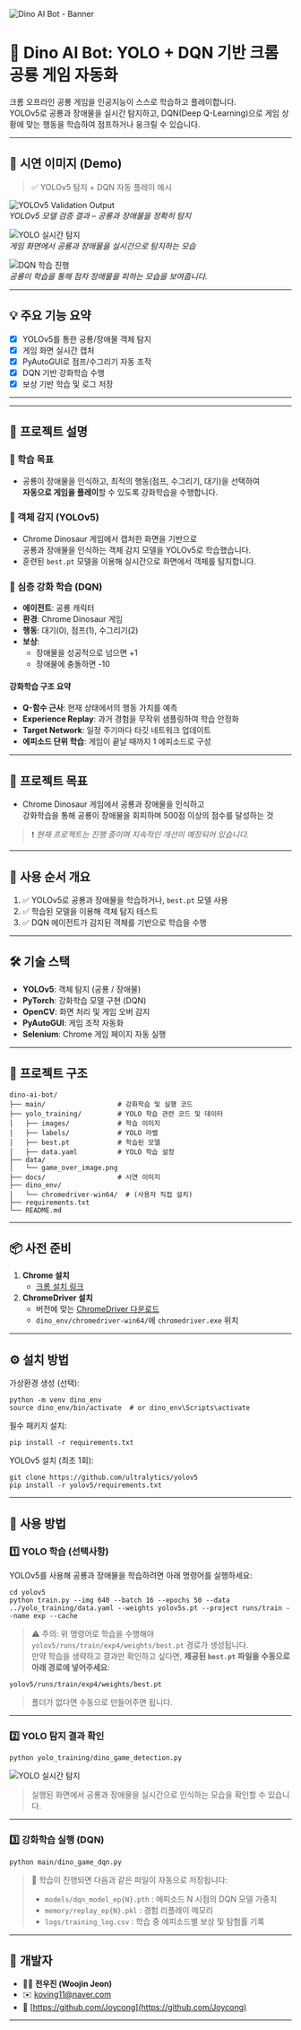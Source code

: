 ![Dino AI Bot - Banner](docs/cover_dino_ai_bot.JPG)

# 🦖 Dino AI Bot: YOLO + DQN 기반 크롬 공룡 게임 자동화

크롬 오프라인 공룡 게임을 인공지능이 스스로 학습하고 플레이합니다.  
YOLOv5로 공룡과 장애물을 실시간 탐지하고, DQN(Deep Q-Learning)으로 게임 상황에 맞는 행동을 학습하여 점프하거나 웅크릴 수 있습니다.

---

## 📸 시연 이미지 (Demo)

> ✅ YOLOv5 탐지 + DQN 자동 플레이 예시

![YOLOv5 Validation Output](docs/val_batch2_pred.jpg)  
_YOLOv5 모델 검증 결과 – 공룡과 장애물을 정확히 탐지_

![YOLO 실시간 탐지](docs/yolo_detection_demo.gif)  
_게임 화면에서 공룡과 장애물을 실시간으로 탐지하는 모습_

![DQN 학습 진행](docs/dqn_training_demo.gif)  
_공룡이 학습을 통해 점차 장애물을 피하는 모습을 보여줍니다._

---

## 💡 주요 기능 요약

- [x] YOLOv5를 통한 공룡/장애물 객체 탐지
- [x] 게임 화면 실시간 캡처
- [x] PyAutoGUI로 점프/수그리기 자동 조작
- [x] DQN 기반 강화학습 수행
- [x] 보상 기반 학습 및 로그 저장

---

---

## 📘 프로젝트 설명

### 🧠 학습 목표

- 공룡이 장애물을 인식하고, 최적의 행동(점프, 수그리기, 대기)을 선택하여  
  **자동으로 게임을 플레이**할 수 있도록 강화학습을 수행합니다.

### 🧩 객체 감지 (YOLOv5)

- Chrome Dinosaur 게임에서 캡처한 화면을 기반으로  
  공룡과 장애물을 인식하는 객체 감지 모델을 YOLOv5로 학습했습니다.
- 훈련된 `best.pt` 모델을 이용해 실시간으로 화면에서 객체를 탐지합니다.

### 🤖 심층 강화 학습 (DQN)

- **에이전트**: 공룡 캐릭터
- **환경**: Chrome Dinosaur 게임
- **행동**: 대기(0), 점프(1), 수그리기(2)
- **보상**:
  - 장애물을 성공적으로 넘으면 +1
  - 장애물에 충돌하면 -10

#### 강화학습 구조 요약

- **Q-함수 근사**: 현재 상태에서의 행동 가치를 예측
- **Experience Replay**: 과거 경험을 무작위 샘플링하여 학습 안정화
- **Target Network**: 일정 주기마다 타깃 네트워크 업데이트
- **에피소드 단위 학습**: 게임이 끝날 때까지 1 에피소드로 구성

---

## 🎯 프로젝트 목표

- Chrome Dinosaur 게임에서 공룡과 장애물을 인식하고  
  강화학습을 통해 공룡이 장애물을 회피하며 500점 이상의 점수를 달성하는 것

> ❗️ _현재 프로젝트는 진행 중이며 지속적인 개선이 예정되어 있습니다._

---

## 🧭 사용 순서 개요

1. ✅ YOLOv5로 공룡과 장애물을 학습하거나, `best.pt` 모델 사용
2. ✅ 학습된 모델을 이용해 객체 탐지 테스트
3. ✅ DQN 에이전트가 감지된 객체를 기반으로 학습을 수행

---

## 🛠 기술 스택

- **YOLOv5**: 객체 탐지 (공룡 / 장애물)
- **PyTorch**: 강화학습 모델 구현 (DQN)
- **OpenCV**: 화면 처리 및 게임 오버 감지
- **PyAutoGUI**: 게임 조작 자동화
- **Selenium**: Chrome 게임 페이지 자동 실행

---

## 📁 프로젝트 구조

    dino-ai-bot/
    ├── main/                  # 강화학습 및 실행 코드
    ├── yolo_training/         # YOLO 학습 관련 코드 및 데이터
    │   ├── images/            # 학습 이미지
    │   ├── labels/            # YOLO 라벨
    │   ├── best.pt            # 학습된 모델
    │   ├── data.yaml          # YOLO 학습 설정
    ├── data/
    │   └── game_over_image.png
    ├── docs/                  # 시연 이미지
    ├── dino_env/
    │   └── chromedriver-win64/  # (사용자 직접 설치)
    ├── requirements.txt
    └── README.md

---

## 📦 사전 준비

1. **Chrome 설치**
   - [크롬 설치 링크](https://www.google.com/chrome/)
2. **ChromeDriver 설치**
   - 버전에 맞는 [ChromeDriver 다운로드](https://chromedriver.chromium.org/downloads)
   - `dino_env/chromedriver-win64/`에 `chromedriver.exe` 위치

---

## ⚙️ 설치 방법

가상환경 생성 (선택):

    python -m venv dino_env
    source dino_env/bin/activate  # or dino_env\Scripts\activate

필수 패키지 설치:

    pip install -r requirements.txt

YOLOv5 설치 (최초 1회):

    git clone https://github.com/ultralytics/yolov5
    pip install -r yolov5/requirements.txt

---

## 🧠 사용 방법

### 1️⃣ YOLO 학습 (선택사항)

YOLOv5를 사용해 공룡과 장애물을 학습하려면 아래 명령어를 실행하세요:

    cd yolov5
    python train.py --img 640 --batch 16 --epochs 50 --data ../yolo_training/data.yaml --weights yolov5s.pt --project runs/train --name exp --cache

> ⚠️ 주의: 위 명령어로 학습을 수행해야 `yolov5/runs/train/exp4/weights/best.pt` 경로가 생성됩니다.  
> 만약 학습을 생략하고 결과만 확인하고 싶다면, **제공된 `best.pt` 파일을 수동으로 아래 경로에 넣어주세요**:

    yolov5/runs/train/exp4/weights/best.pt

> 폴더가 없다면 수동으로 만들어주면 됩니다.

---

### 2️⃣ YOLO 탐지 결과 확인

    python yolo_training/dino_game_detection.py

![YOLO 실시간 탐지](docs/yolo_detection_demo.gif)

> 실행된 화면에서 공룡과 장애물을 실시간으로 인식하는 모습을 확인할 수 있습니다.

---

### 3️⃣ 강화학습 실행 (DQN)

    python main/dino_game_dqn.py

> 💾 학습이 진행되면 다음과 같은 파일이 자동으로 저장됩니다:
>
> - `models/dqn_model_ep{N}.pth` : 에피소드 N 시점의 DQN 모델 가중치
> - `memory/replay_ep{N}.pkl` : 경험 리플레이 메모리
> - `logs/training_log.csv` : 학습 중 에피소드별 보상 및 탐험률 기록

---

## 🙌 개발자

- 👨‍💻 **전우진 (Woojin Jeon)**
- ✉️ [koving11@naver.com](mailto:koving11@naver.com)
- 🔗 [https://github.com/Joycong](https://github.com/Joycong)

---
